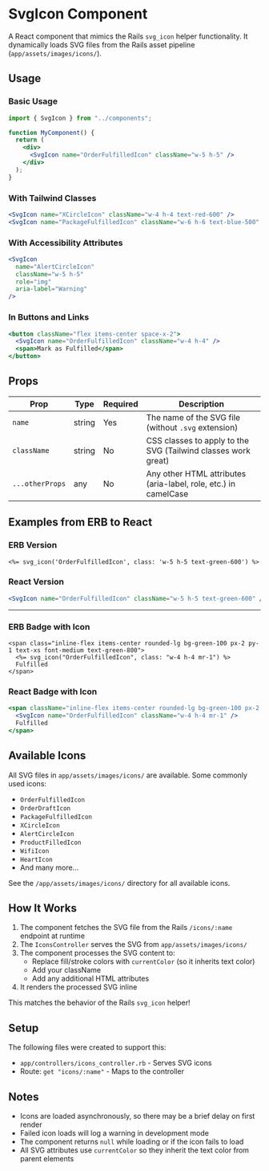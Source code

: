 # SvgIcon Component

A React component that mimics the Rails `svg_icon` helper functionality. It dynamically loads SVG files from the Rails asset pipeline (`app/assets/images/icons/`).

## Usage

### Basic Usage

```jsx
import { SvgIcon } from "../components";

function MyComponent() {
  return (
    <div>
      <SvgIcon name="OrderFulfilledIcon" className="w-5 h-5" />
    </div>
  );
}
```

### With Tailwind Classes

```jsx
<SvgIcon name="XCircleIcon" className="w-4 h-4 text-red-600" />
<SvgIcon name="PackageFulfilledIcon" className="w-6 h-6 text-blue-500" />
```

### With Accessibility Attributes

```jsx
<SvgIcon 
  name="AlertCircleIcon" 
  className="w-5 h-5" 
  role="img" 
  aria-label="Warning"
/>
```

### In Buttons and Links

```jsx
<button className="flex items-center space-x-2">
  <SvgIcon name="OrderFulfilledIcon" className="w-4 h-4" />
  <span>Mark as Fulfilled</span>
</button>
```

## Props

| Prop | Type | Required | Description |
|------|------|----------|-------------|
| `name` | string | Yes | The name of the SVG file (without `.svg` extension) |
| `className` | string | No | CSS classes to apply to the SVG (Tailwind classes work great) |
| `...otherProps` | any | No | Any other HTML attributes (aria-label, role, etc.) in camelCase |

## Examples from ERB to React

### ERB Version
```erb
<%= svg_icon('OrderFulfilledIcon', class: 'w-5 h-5 text-green-600') %>
```

### React Version
```jsx
<SvgIcon name="OrderFulfilledIcon" className="w-5 h-5 text-green-600" />
```

---

### ERB Badge with Icon
```erb
<span class="inline-flex items-center rounded-lg bg-green-100 px-2 py-1 text-xs font-medium text-green-800">
  <%= svg_icon("OrderFulfilledIcon", class: "w-4 h-4 mr-1") %>
  Fulfilled
</span>
```

### React Badge with Icon
```jsx
<span className="inline-flex items-center rounded-lg bg-green-100 px-2 py-1 text-xs font-medium text-green-800">
  <SvgIcon name="OrderFulfilledIcon" className="w-4 h-4 mr-1" />
  Fulfilled
</span>
```

## Available Icons

All SVG files in `app/assets/images/icons/` are available. Some commonly used icons:

- `OrderFulfilledIcon`
- `OrderDraftIcon`
- `PackageFulfilledIcon`
- `XCircleIcon`
- `AlertCircleIcon`
- `ProductFilledIcon`
- `WifiIcon`
- `HeartIcon`
- And many more...

See the `/app/assets/images/icons/` directory for all available icons.

## How It Works

1. The component fetches the SVG file from the Rails `/icons/:name` endpoint at runtime
2. The `IconsController` serves the SVG from `app/assets/images/icons/`
3. The component processes the SVG content to:
   - Replace fill/stroke colors with `currentColor` (so it inherits text color)
   - Add your className
   - Add any additional HTML attributes
4. It renders the processed SVG inline

This matches the behavior of the Rails `svg_icon` helper!

## Setup

The following files were created to support this:
- `app/controllers/icons_controller.rb` - Serves SVG icons
- Route: `get "icons/:name"` - Maps to the controller

## Notes

- Icons are loaded asynchronously, so there may be a brief delay on first render
- Failed icon loads will log a warning in development mode
- The component returns `null` while loading or if the icon fails to load
- All SVG attributes use `currentColor` so they inherit the text color from parent elements

